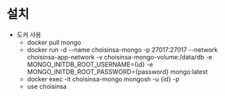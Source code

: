 # 설치
- 도커 사용
  - docker pull mongo
  - docker run -d --name choisinsa-mongo -p 27017:27017 --network choisinsa-app-network -v choisinsa-mongo-volume:/data/db -e MONGO_INITDB_ROOT_USERNAME={id} -e MONGO_INITDB_ROOT_PASSWORD={password} mongo:latest
  - docker exec -it choisinsa-mongo mongosh -u {id} -p
  - use choisinsa